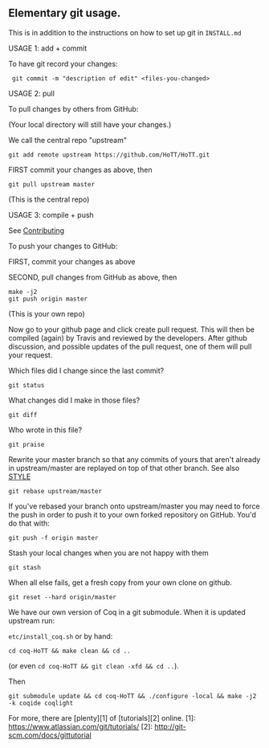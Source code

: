 ## Elementary git usage. 
This is in addition to the instructions on how to set up git in `INSTALL.md`

USAGE 1: add + commit

To have git record your changes:

` git commit -m "description of edit" <files-you-changed>`

USAGE 2: pull

To pull changes by others from GitHub:

(Your local directory will still have your changes.)

We call the central repo "upstream"

`git add remote upstream https://github.com/HoTT/HoTT.git`

 FIRST commit your changes as above, then

`git pull upstream master`

(This is the central repo)

USAGE 3: compile + push

See [Contributing](https://github.com/HoTT/HoTT/blob/master/STYLE.md)

To push your changes to GitHub:

FIRST, commit your changes as above

SECOND, pull changes from GitHub as above, then

```
make -j2
git push origin master
```

(This is your own repo)

Now go to your github page and click create pull request.
This will then be compiled (again) by Travis and reviewed by the developers.
After github discussion, and possible updates of the pull request, 
one of them will pull your request.

Which files did I change since the last commit?

`git status`

What changes did I make in those files?

`git diff`

Who wrote in this file?

`git praise`

Rewrite your master branch so that any commits of yours that
aren't already in upstream/master are replayed on top of that
other branch. See also [STYLE](https://github.com/HoTT/HoTT/blob/master/STYLE.md)

`git rebase upstream/master`

If you've rebased your branch onto upstream/master you may need to force the push in order to push it to  your own forked repository on GitHub. You'd do that with:

`git push -f origin master`

Stash your local changes when you are not happy with them

`git stash`

When all else fails, get a fresh copy from your own clone on github.

`git reset --hard origin/master`

We have our own version of Coq in a git submodule. When it is updated upstream run:

`etc/install_coq.sh`
or by hand:

`cd coq-HoTT && make clean && cd ..`

(or even `cd coq-HoTT && git clean -xfd && cd ..`).

Then

`git submodule update && cd coq-HoTT && ./configure -local && make -j2 -k coqide coqlight`

For more, there are [plenty][1] of [tutorials][2] online.
[1]: https://www.atlassian.com/git/tutorials/
[2]: http://git-scm.com/docs/gittutorial
